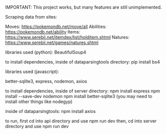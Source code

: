 IMPORTANT: This project works, but many features are still unimplemented.

Scraping data from sites:

Moves: https://pokemondb.net/move/all Abilities: https://pokemondb.net/ability Items: https://www.serebii.net/itemdex/list/holditem.shtml Natures: https://www.serebii.net/games/natures.shtml

libraries used (python):
BeautifulSoup4

to install dependencies, inside of dataparsingtools directory:
pip install bs4

libraries used (javascript):

better-sqlite3, express, nodemon, axios

to install dependencies, inside of server directory:
npm install express
npm install --save-dev nodemon
npm install better-sqlite3 (you may need to install other things like nodegyp)

inside of dataparsingtools:
npm install axios

to run, first cd into api directory and use npm run dev
then, cd into server directory and use npm run dev
